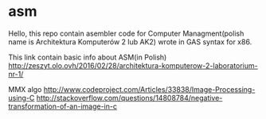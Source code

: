 # asm
Hello, this repo contain asembler code for Computer Managment(polish name is Architektura Komputerów 2 lub AK2) wrote in GAS syntax for x86.

This link contain basic info about ASM(in Polish)
http://zeszyt.olo.ovh/2016/02/28/architektura-komputerow-2-laboratorium-nr-1/

MMX algo http://www.codeproject.com/Articles/33838/Image-Processing-using-C
http://stackoverflow.com/questions/14808784/negative-transformation-of-an-image-in-c
